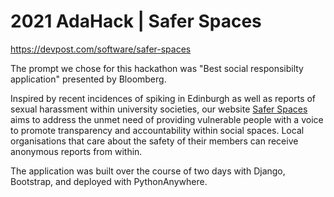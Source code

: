 # 2021 AdaHack | Safer Spaces

https://devpost.com/software/safer-spaces

The prompt we chose for this hackathon was "Best social responsibilty application" presented by Bloomberg.

Inspired by recent incidences of spiking in Edinburgh as well as reports of sexual harassment within university societies, our website [Safer Spaces](http://sandratu.pythonanywhere.com) aims to address the unmet need of providing vulnerable people with a voice to promote transparency and accountability within social spaces. Local organisations that care about the safety of their members can receive anonymous reports from within.

The application was built over the course of two days with Django, Bootstrap, and deployed with PythonAnywhere.
